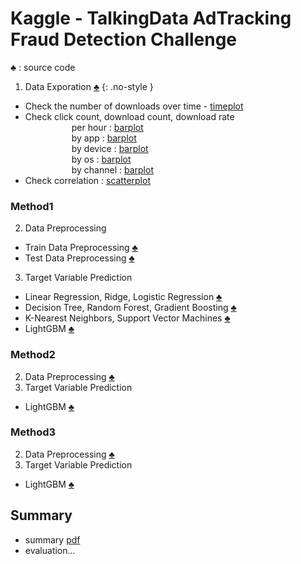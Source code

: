 # Kaggle - TalkingData AdTracking Fraud Detection Challenge

♣ : source code

1. Data Exporation [♣](01_Data_Exporation.py) 
{: .no-style } <br>
- Check the number of downloads over time - [timeplot](graph/sample_timeplot.png) <br>
- Check click count, download count, download rate <br>
&emsp;&emsp;&emsp;&emsp;&emsp; per hour : [barplot](graph/sample_barplot_hour.png) <br>
&emsp;&emsp;&emsp;&emsp;&emsp; by app : [barplot](graph/sample_barplot_app.png) <br>
&emsp;&emsp;&emsp;&emsp;&emsp; by device : [barplot](graph/sample_barplot_device.png) <br>
&emsp;&emsp;&emsp;&emsp;&emsp; by os : [barplot](graph/sample_barplot_os.png) <br>
&emsp;&emsp;&emsp;&emsp;&emsp; by channel : [barplot](graph/sample_barplot_channel.png) <br>
- Check correlation : [scatterplot](graph/sample_scatterplot.png) <br>

### Method1
2. Data Preprocessing
- Train Data Preprocessing [♣](method1_02_1_Train_Data_Preprocessing.py) <br>
- Test Data Preprocessing [♣](method1_02_2_Test_Data_Preprocessing.py) <br>
3. Target Variable Prediction
- Linear Regression, Ridge, Logistic Regression [♣](method1_03_1_Target_Variable_Prediction.py) <br>
- Decision Tree, Random Forest, Gradient Boosting [♣](method1_03_2_Target_Variable_Prediction.py) <br>
- K-Nearest Neighbors, Support Vector Machines [♣](method1_03_3_Target_Variable_Prediction.py) <br>
- LightGBM [♣](method1_03_4_Target_Variable_Prediction.py) <br>

### Method2
2. Data Preprocessing [♣](method2_02_Data_Preprocessing.py) <br>
3. Target Variable Prediction
- LightGBM [♣](method2_03_Target_Variable_Prediction.py) <br>

### Method3
2. Data Preprocessing [♣](method3_02_Data_Preprocessing.py) <br>
3. Target Variable Prediction
- LightGBM [♣](method3_03_Target_Variable_Prediction.py) <br>

## Summary
- summary [pdf](TalkingData%20AdTracking.pdf) <br>
- evaluation... 
